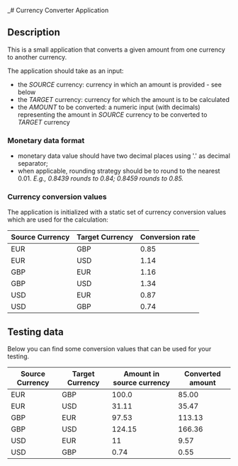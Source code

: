 _# Currency Converter Application

## Description

This is a small application that converts a given amount from one currency to another currency. 

The application should take as an input:
* the _SOURCE_ currency: currency in which an amount is provided - see below
* the _TARGET_ currency: currency for which the amount is to be calculated
* the _AMOUNT_ to be converted: a numeric input (with decimals) representing the amount in _SOURCE_ currency to be converted to _TARGET_ currency

### Monetary data format

* monetary data value should have two decimal places using '.' as decimal separator;
* when applicable, rounding strategy should be to round to the nearest 0.01. _E.g., 0.8439 rounds to 0.84; 0.8459 rounds to 0.85._

### Currency conversion values

The application is initialized with a static set of currency conversion values which are used for the calculation:

| Source Currency | Target Currency | Conversion rate |
|-----------------|-----------------|-----------------|
| EUR             | GBP             | 0.85            |
| EUR             | USD             | 1.14            |
| GBP             | EUR             | 1.16            |
| GBP             | USD             | 1.34            |
| USD             | EUR             | 0.87            |
| USD             | GBP             | 0.74            |

## Testing data
Below you can find some conversion values that can be used for your testing.

| Source Currency | Target Currency | Amount in source currency | Converted amount |
|-----------------|-----------------|---------------------------|------------------|
| EUR             | GBP             | 100.0                     | 85.00            |
| EUR             | USD             | 31.11                     | 35.47            |
| GBP             | EUR             | 97.53                     | 113.13           |
| GBP             | USD             | 124.15                    | 166.36           |
| USD             | EUR             | 11                        | 9.57             |
| USD             | GBP             | 0.74                      | 0.55             |_